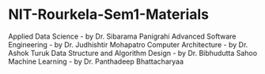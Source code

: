 # NIT-Rourkela-Sem1-Materials

Applied Data Science - by Dr. Sibarama Panigrahi
Advanced Software Engineering - by Dr. Judhishtir Mohapatro
Computer Architecture - by Dr. Ashok Turuk
Data Structure and Algorithm Design - by Dr. Bibhudutta Sahoo
Machine Learning - by Dr. Panthadeep Bhattacharyaa